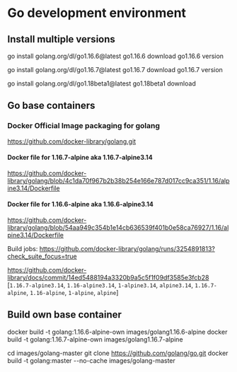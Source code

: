 # Go development environment

## Install multiple versions
go install golang.org/dl/go1.16.6@latest
go1.16.6 download
go1.16.6 version

go install golang.org/dl/go1.16.7@latest
go1.16.7 download
go1.16.7 version

go install golang.org/dl/go1.18beta1@latest
go1.18beta1 download

## Go base containers

### Docker Official Image packaging for golang
https://github.com/docker-library/golang.git

#### Docker file for 1.16.7-alpine aka 1.16.7-alpine3.14
https://github.com/docker-library/golang/blob/4c1da70f967b2b38b254e166e787d017cc9ca351/1.16/alpine3.14/Dockerfile

#### Docker file for 1.16.6-alpine aka 1.16.6-alpine3.14
https://github.com/docker-library/golang/blob/54aa949c354b1e14cb636539f401b0e58ca76927/1.16/alpine3.14/Dockerfile

Build jobs: https://github.com/docker-library/golang/runs/3254891813?check_suite_focus=true

https://github.com/docker-library/docs/commit/14ed5488194a3320b9a5c5f1f09df3585e3fcb28
[`1.16.7-alpine3.14`, `1.16-alpine3.14`, `1-alpine3.14`, `alpine3.14`, `1.16.7-alpine`, `1.16-alpine`, `1-alpine`, `alpine`]


## Build own base container
docker build -t golang:1.16.6-alpine-own images/golang1.16.6-alpine
docker build -t golang:1.16.7-alpine-own images/golang1.16.7-alpine

cd images/golang-master
git clone https://github.com/golang/go.git
docker build -t golang:master --no-cache images/golang-master
